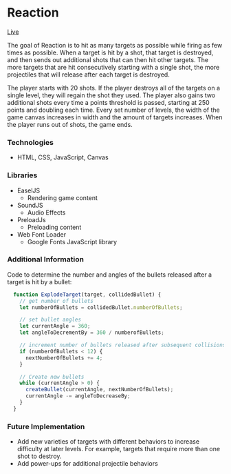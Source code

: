 # Reaction

[Live](http://scandycuz.github.io/reaction/)

The goal of Reaction is to hit as many targets as possible while firing as few times as possible. When a target is hit by a shot, that target is destroyed, and then sends out additional shots that can then hit other targets. The more targets that are hit consecutively starting with a single shot, the more projectiles that will release after each target is destroyed.

The player starts with 20 shots. If the player destroys all of the targets on a single level, they will regain the shot they used. The player also gains two additional shots every time a points threshold is passed, starting at 250 points and doubling each time. Every set number of levels, the width of the game canvas increases in width and the amount of targets increases. When the player runs out of shots, the game ends.

### Technologies

* HTML, CSS, JavaScript, Canvas

### Libraries

* EaselJS
  * Rendering game content
* SoundJS
  * Audio Effects
* PreloadJs
  * Preloading content
* Web Font Loader
  * Google Fonts JavaScript library

### Additional Information

Code to determine the number and angles of the bullets released after a target is hit by a bullet:

```js
  function ExplodeTarget(target, collidedBullet) {
    // get number of bullets
    let numberOfBullets = collidedBullet.numberOfBullets;

    // set bullet angles
    let currentAngle = 360;
    let angleToDecrementBy = 360 / numberofBullets;

    // increment number of bullets released after subsequent collisions
    if (numberOfBullets < 12) {
      nextNumberOfBullets += 4;
    }

    // Create new bullets
    while (currentAngle > 0) {
      createBullet(currentAngle, nextNumberOfBullets);
      currentAngle -= angleToDecreaseBy;
    }
  }
```

### Future Implementation

* Add new varieties of targets with different behaviors to increase difficulty at later levels. For example, targets that require more than one shot to destroy.
* Add power-ups for additional projectile behaviors
